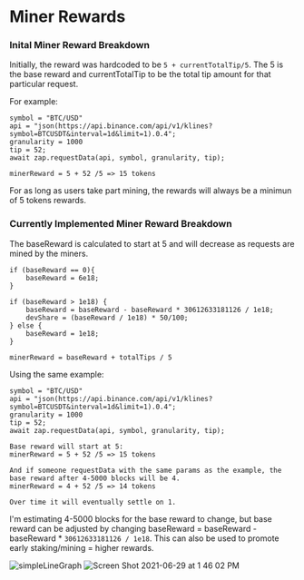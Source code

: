 # Miner Rewards


### Inital Miner Reward Breakdown

Initially, the reward was hardcoded to be `5 + currentTotalTip/5`. The 5 is the base reward and currentTotalTip to be the total tip amount for that particular request.

For example:

    symbol = "BTC/USD"
    api = "json(https://api.binance.com/api/v1/klines?symbol=BTCUSDT&interval=1d&limit=1).0.4";
    granularity = 1000
    tip = 52;
    await zap.requestData(api, symbol, granularity, tip);

    minerReward = 5 + 52 /5 => 15 tokens

For as long as users take part mining, the rewards will always be a minimun of 5 tokens rewards.



### Currently Implemented Miner Reward Breakdown

The baseReward is calculated to start at 5 and will decrease as requests are mined by the miners.

    if (baseReward == 0){
        baseReward = 6e18;
    }

    if (baseReward > 1e18) {
        baseReward = baseReward - baseReward * 30612633181126 / 1e18; 
        devShare = (baseReward / 1e18) * 50/100;
    } else {
        baseReward = 1e18;
    }

    minerReward = baseReward + totalTips / 5


Using the same example:

    symbol = "BTC/USD"
    api = "json(https://api.binance.com/api/v1/klines?symbol=BTCUSDT&interval=1d&limit=1).0.4";
    granularity = 1000
    tip = 52;
    await zap.requestData(api, symbol, granularity, tip);

    Base reward will start at 5:
    minerReward = 5 + 52 /5 => 15 tokens

    And if someone requestData with the same params as the example, the base reward after 4-5000 blocks will be 4.
    minerReward = 4 + 52 /5 => 14 tokens

    Over time it will eventually settle on 1.


I'm estimating 4-5000 blocks for the base reward to change, but base reward can be adjusted by changing baseReward = baseReward - baseReward * `30612633181126 / 1e18`. This can also be used to promote early staking/mining  = higher rewards.


![simpleLineGraph](https://user-images.githubusercontent.com/24558257/123880756-52b1fd80-d911-11eb-88e4-1236e273cc9b.png)
![Screen Shot 2021-06-29 at 1 46 02 PM](https://user-images.githubusercontent.com/24558257/123843890-5da06a00-d8e0-11eb-9643-94c384a60536.png)


